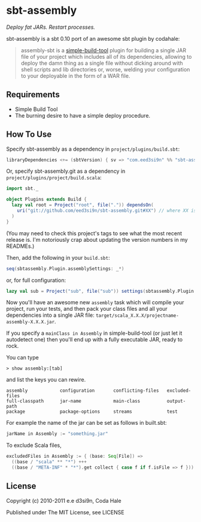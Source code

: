 sbt-assembly
============

*Deploy fat JARs. Restart processes.*

sbt-assembly is a sbt 0.10 port of an awesome sbt plugin by codahale:

> assembly-sbt is a [simple-build-tool](http://code.google.com/p/simple-build-tool/)
plugin for building a single JAR file of your project which includes all of its
dependencies, allowing to deploy the damn thing as a single file without dicking
around with shell scripts and lib directories or, worse, welding your
configuration to your deployable in the form of a WAR file.

Requirements
------------

* Simple Build Tool
* The burning desire to have a simple deploy procedure.


How To Use
----------

Specify sbt-assembly as a dependency in `project/plugins/build.sbt`:

```scala
libraryDependencies <+= (sbtVersion) { sv => "com.eed3si9n" %% "sbt-assembly" % ("sbt" + sv + "_0.4") }
```

Or, specify sbt-assembly.git as a dependency in `project/plugins/project/build.scala`:

```scala
import sbt._

object Plugins extends Build {
  lazy val root = Project("root", file(".")) dependsOn(
    uri("git://github.com/eed3si9n/sbt-assembly.git#XX") // where XX is branch
  )
}
```

(You may need to check this project's tags to see what the most recent release
is. I'm notoriously crap about updating the version numbers in my READMEs.)

Then, add the following in your `build.sbt`:

```scala
seq(sbtassembly.Plugin.assemblySettings: _*)
```

or, for full configuration:

```scala
lazy val sub = Project("sub", file("sub")) settings(sbtassembly.Plugin.assemblySettings: _*)
```

Now you'll have an awesome new `assembly` task which will compile your project,
run your tests, and then pack your class files and all your dependencies into a
single JAR file: `target/scala_X.X.X/projectname-assembly-X.X.X.jar`.

If you specify a `mainClass in Assembly` in simple-build-tool (or just let it autodetect
one) then you'll end up with a fully executable JAR, ready to rock.

You can type

    > show assembly:[tab]

and list the keys you can rewire.

    assembly            configuration       conflicting-files   excluded-files
    full-classpath      jar-name            main-class          output-path
    package             package-options     streams             test

For example the name of the jar can be set as follows in built.sbt:

```scala
jarName in Assembly := "something.jar"
```

To exclude Scala files,

```scala
excludedFiles in Assembly := { (base: Seq[File]) =>
  ((base / "scala" ** "*") +++
  ((base / "META-INF" * "*").get collect { case f if f.isFile => f })).get }
```

License
-------

Copyright (c) 2010-2011 e.e d3si9n, Coda Hale

Published under The MIT License, see LICENSE
